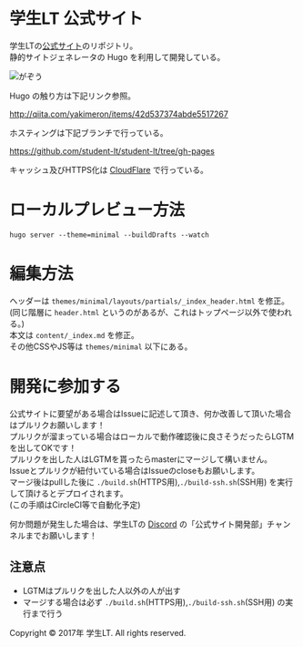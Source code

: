 # 学生LT 公式サイト

学生LTの[公式サイト](https://student-lt.tech/)のリポジトリ。  
静的サイトジェネレータの Hugo を利用して開発している。

![がぞう](https://i.gyazo.com/9908c8b06e251b275d1011704981988f.jpg)

Hugo の触り方は下記リンク参照。

http://qiita.com/yakimeron/items/42d537374abde5517267

ホスティングは下記ブランチで行っている。

https://github.com/student-lt/student-lt/tree/gh-pages

キャッシュ及びHTTPS化は [CloudFlare](https://www.cloudflare.com/) で行っている。

# ローカルプレビュー方法

```
hugo server --theme=minimal --buildDrafts --watch
```

# 編集方法

ヘッダーは `themes/minimal/layouts/partials/_index_header.html` を修正。  
(同じ階層に `header.html` というのがあるが、これはトップページ以外で使われる。)  
本文は `content/_index.md` を修正。  
その他CSSやJS等は `themes/minimal` 以下にある。


# 開発に参加する

公式サイトに要望がある場合はIssueに記述して頂き、何か改善して頂いた場合はプルリクお願いします！  
プルリクが溜まっている場合はローカルで動作確認後に良さそうだったらLGTMを出してOKです！  
プルリクを出した人はLGTMを貰ったらmasterにマージして構いません。  
Issueとプルリクが紐付いている場合はIssueのcloseもお願いします。  
マージ後はpullした後に `./build.sh`(HTTPS用),`./build-ssh.sh`(SSH用) を実行して頂けるとデプロイされます。  
(この手順はCircleCI等で自動化予定)

何か問題が発生した場合は、学生LTの [Discord](https://discord.gg/F4u9yKN) の「公式サイト開発部」チャンネルまでお願いします！

## 注意点

- LGTMはプルリクを出した人以外の人が出す
- マージする場合は必ず `./build.sh`(HTTPS用),`./build-ssh.sh`(SSH用) の実行まで行う


Copyright © 2017年 学生LT. All rights reserved.
